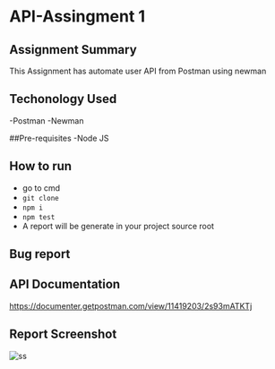 # API-Assingment 1

## Assignment Summary
This Assignment has automate user API from Postman using newman

## Techonology Used
-Postman
-Newman

##Pre-requisites
-Node JS

## How to run
- go to cmd
- ``` git clone ```
- ``` npm i ```
- ``` npm test ```
- A report will be generate in your project source root

## Bug report
<link>

## API Documentation
https://documenter.getpostman.com/view/11419203/2s93mATKTj

## Report Screenshot
![ss](https://github.com/salehin10/API-Assingment1/assets/20758039/a79fdff3-299f-4ff8-8f4c-b937c3b1a211)

